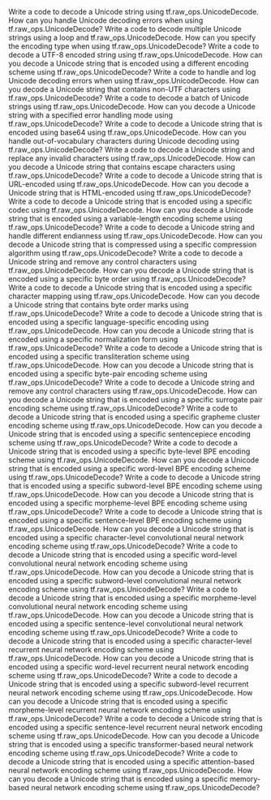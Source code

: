 Write a code to decode a Unicode string using tf.raw_ops.UnicodeDecode.
How can you handle Unicode decoding errors when using tf.raw_ops.UnicodeDecode?
Write a code to decode multiple Unicode strings using a loop and tf.raw_ops.UnicodeDecode.
How can you specify the encoding type when using tf.raw_ops.UnicodeDecode?
Write a code to decode a UTF-8 encoded string using tf.raw_ops.UnicodeDecode.
How can you decode a Unicode string that is encoded using a different encoding scheme using tf.raw_ops.UnicodeDecode?
Write a code to handle and log Unicode decoding errors when using tf.raw_ops.UnicodeDecode.
How can you decode a Unicode string that contains non-UTF characters using tf.raw_ops.UnicodeDecode?
Write a code to decode a batch of Unicode strings using tf.raw_ops.UnicodeDecode.
How can you decode a Unicode string with a specified error handling mode using tf.raw_ops.UnicodeDecode?
Write a code to decode a Unicode string that is encoded using base64 using tf.raw_ops.UnicodeDecode.
How can you handle out-of-vocabulary characters during Unicode decoding using tf.raw_ops.UnicodeDecode?
Write a code to decode a Unicode string and replace any invalid characters using tf.raw_ops.UnicodeDecode.
How can you decode a Unicode string that contains escape characters using tf.raw_ops.UnicodeDecode?
Write a code to decode a Unicode string that is URL-encoded using tf.raw_ops.UnicodeDecode.
How can you decode a Unicode string that is HTML-encoded using tf.raw_ops.UnicodeDecode?
Write a code to decode a Unicode string that is encoded using a specific codec using tf.raw_ops.UnicodeDecode.
How can you decode a Unicode string that is encoded using a variable-length encoding scheme using tf.raw_ops.UnicodeDecode?
Write a code to decode a Unicode string and handle different endianness using tf.raw_ops.UnicodeDecode.
How can you decode a Unicode string that is compressed using a specific compression algorithm using tf.raw_ops.UnicodeDecode?
Write a code to decode a Unicode string and remove any control characters using tf.raw_ops.UnicodeDecode.
How can you decode a Unicode string that is encoded using a specific byte order using tf.raw_ops.UnicodeDecode?
Write a code to decode a Unicode string that is encoded using a specific character mapping using tf.raw_ops.UnicodeDecode.
How can you decode a Unicode string that contains byte order marks using tf.raw_ops.UnicodeDecode?
Write a code to decode a Unicode string that is encoded using a specific language-specific encoding using tf.raw_ops.UnicodeDecode.
How can you decode a Unicode string that is encoded using a specific normalization form using tf.raw_ops.UnicodeDecode?
Write a code to decode a Unicode string that is encoded using a specific transliteration scheme using tf.raw_ops.UnicodeDecode.
How can you decode a Unicode string that is encoded using a specific byte-pair encoding scheme using tf.raw_ops.UnicodeDecode?
Write a code to decode a Unicode string and remove any control characters using tf.raw_ops.UnicodeDecode.
How can you decode a Unicode string that is encoded using a specific surrogate pair encoding scheme using tf.raw_ops.UnicodeDecode?
Write a code to decode a Unicode string that is encoded using a specific grapheme cluster encoding scheme using tf.raw_ops.UnicodeDecode.
How can you decode a Unicode string that is encoded using a specific sentencepiece encoding scheme using tf.raw_ops.UnicodeDecode?
Write a code to decode a Unicode string that is encoded using a specific byte-level BPE encoding scheme using tf.raw_ops.UnicodeDecode.
How can you decode a Unicode string that is encoded using a specific word-level BPE encoding scheme using tf.raw_ops.UnicodeDecode?
Write a code to decode a Unicode string that is encoded using a specific subword-level BPE encoding scheme using tf.raw_ops.UnicodeDecode.
How can you decode a Unicode string that is encoded using a specific morpheme-level BPE encoding scheme using tf.raw_ops.UnicodeDecode?
Write a code to decode a Unicode string that is encoded using a specific sentence-level BPE encoding scheme using tf.raw_ops.UnicodeDecode.
How can you decode a Unicode string that is encoded using a specific character-level convolutional neural network encoding scheme using tf.raw_ops.UnicodeDecode?
Write a code to decode a Unicode string that is encoded using a specific word-level convolutional neural network encoding scheme using tf.raw_ops.UnicodeDecode.
How can you decode a Unicode string that is encoded using a specific subword-level convolutional neural network encoding scheme using tf.raw_ops.UnicodeDecode?
Write a code to decode a Unicode string that is encoded using a specific morpheme-level convolutional neural network encoding scheme using tf.raw_ops.UnicodeDecode.
How can you decode a Unicode string that is encoded using a specific sentence-level convolutional neural network encoding scheme using tf.raw_ops.UnicodeDecode?
Write a code to decode a Unicode string that is encoded using a specific character-level recurrent neural network encoding scheme using tf.raw_ops.UnicodeDecode.
How can you decode a Unicode string that is encoded using a specific word-level recurrent neural network encoding scheme using tf.raw_ops.UnicodeDecode?
Write a code to decode a Unicode string that is encoded using a specific subword-level recurrent neural network encoding scheme using tf.raw_ops.UnicodeDecode.
How can you decode a Unicode string that is encoded using a specific morpheme-level recurrent neural network encoding scheme using tf.raw_ops.UnicodeDecode?
Write a code to decode a Unicode string that is encoded using a specific sentence-level recurrent neural network encoding scheme using tf.raw_ops.UnicodeDecode.
How can you decode a Unicode string that is encoded using a specific transformer-based neural network encoding scheme using tf.raw_ops.UnicodeDecode?
Write a code to decode a Unicode string that is encoded using a specific attention-based neural network encoding scheme using tf.raw_ops.UnicodeDecode.
How can you decode a Unicode string that is encoded using a specific memory-based neural network encoding scheme using tf.raw_ops.UnicodeDecode?